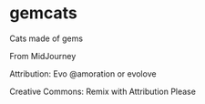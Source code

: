 # gemcats

Cats made of gems

From MidJourney

Attribution: Evo @amoration  or evolove

Creative Commons: Remix with Attribution Please
